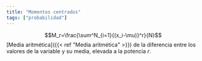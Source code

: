 ```yaml
---
title: "Momentos centrados"
tags: ["probabilidad"]
---
```

$$M_r=\frac{\sum^N_{i=1}{(x_i-\mu)}^r}{N}$$
[Media aritmética]({{< ref "Media aritmética" >}}) de la diferencia entre los valores de la variable y su media, elevada a la potencia $r$.